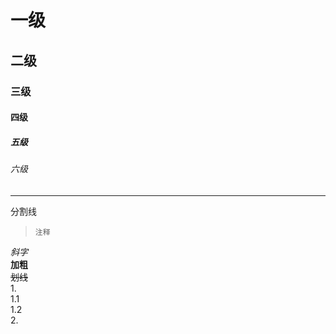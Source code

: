 
#  一级
## 二级
### 三级
#### 四级
##### 五级
###### 六级
***  
分割线  
>     注释  
*斜字*  
**加粗**  
~~划线~~  
1.  
 1.1  
 1.2  
2.  
